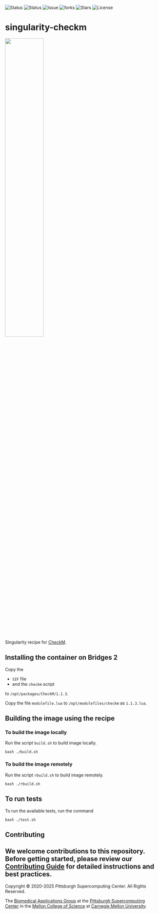 ![Status](https://github.com/pscedu/singularity-checkm/actions/workflows/main.yml/badge.svg)
![Status](https://github.com/pscedu/singularity-checkm/actions/workflows/pretty.yml/badge.svg)
![Issue](https://img.shields.io/github/issues/pscedu/singularity-checkm)
![forks](https://img.shields.io/github/forks/pscedu/singularity-checkm)
![Stars](https://img.shields.io/github/stars/pscedu/singularity-checkm)
![License](https://img.shields.io/github/license/pscedu/singularity-checkm)

# singularity-checkm

<img src="http://ecogenomics.github.io/CheckM/img/checkm.png" width="50%" />

Singularity recipe for [CheckM](http://ecogenomics.github.io/CheckM/).

## Installing the container on Bridges 2
Copy the

* `SIF` file
* and the `checkm` script

to `/opt/packages/CheckM/1.1.3`.

Copy the file `modulefile.lua` to `/opt/modulefiles/checkm` as `1.1.3.lua`.

## Building the image using the recipe

### To build the image locally
Run the script `build.sh` to build image locally.

```
bash ./build.sh
````

### To build the image remotely
Run the script `rbuild.sh` to build image remotely.

```
bash ./rbuild.sh
```

## To run tests
To run the available tests, run the command

```
bash ./test.sh
```
## Contributing
We welcome contributions to this repository. Before getting started, please review our [Contributing Guide](https://raw.githubusercontent.com/pscedu/singularity-report/refs/heads/main/CONTRIBUTING.md) for detailed instructions and best practices.
---
Copyright © 2020-2025 Pittsburgh Supercomputing Center. All Rights Reserved.

The [Biomedical Applications Group](https://www.psc.edu/biomedical-applications/) at the [Pittsburgh Supercomputing Center](http://www.psc.edu) in the [Mellon College of Science](https://www.cmu.edu/mcs/) at [Carnegie Mellon University](http://www.cmu.edu).
